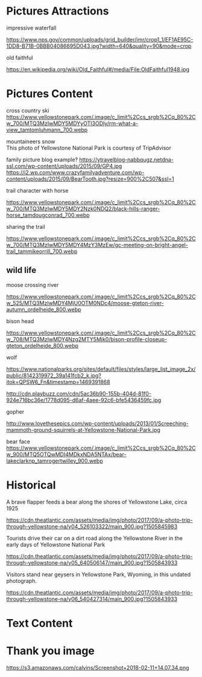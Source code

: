 # Pictures Attractions

impressive waterfall

https://www.nps.gov/common/uploads/grid_builder/imr/crop1_1/EF1AE95C-1DD8-B71B-0BBB04086695D043.jpg?width=640&quality=90&mode=crop

old faithful

https://en.wikipedia.org/wiki/Old_Faithful#/media/File:OldFaithful1948.jpg



# Pictures Content

cross country ski
https://www.yellowstonepark.com/.image/c_limit%2Ccs_srgb%2Cq_80%2Cw_700/MTQ3MzIwMDY5MDYyOTI3ODIy/rm-what-a-view_tamtomluhmann_700.webp

mountaineers snow
<a href="https://www.tripadvisor.com/LocationPhotos-g60999-Yellowstone_National_Park_Wyoming.html#228127167"><img alt="" src="https://media-cdn.tripadvisor.com/media/photo-s/0d/98/f1/bf/downhill-fun-at-bridger.jpg"/></a><br/>This photo of Yellowstone National Park is courtesy of TripAdvisor

family picture blog example? 
https://ytravelblog-nabbqugz.netdna-ssl.com/wp-content/uploads/2015/09/GP4.jpg
https://i2.wp.com/www.crazyfamilyadventure.com/wp-content/uploads/2015/09/BearTooth.jpg?resize=900%2C507&ssl=1

trail character with horse 

https://www.yellowstonepark.com/.image/c_limit%2Ccs_srgb%2Cq_80%2Cw_700/MTQ3MzIwMDY5MDY2Nzk0NDQ2/black-hills-ranger-horse_tamdougconrad_700.webp

sharing the trail 

https://www.yellowstonepark.com/.image/c_limit%2Ccs_srgb%2Cq_80%2Cw_700/MTQ3MzIwMDY5MDY4MzY3MzEw/gc-meeting-on-bright-angel-trail_tammikeorrill_700.webp

## wild life 

moose crossing river 

https://www.yellowstonepark.com/.image/c_limit%2Ccs_srgb%2Cq_80%2Cw_525/MTQ3MzIwMDY4MjU0OTM0NDc4/moose-gteton-river-autumn_ordelheide_800.webp

bison head 

https://www.yellowstonepark.com/.image/c_limit%2Ccs_srgb%2Cq_80%2Cw_708/MTQ3MzIwMDY4Nzg2MTY5Mjk0/bison-profile-closeup-gteton_ordelheide_800.webp

wolf

https://www.nationalparks.org/sites/default/files/styles/large_list_image_2x/public/8142319972_39a141fcb2_k.jpg?itok=QPSW6_Fn&timestamp=1469391868

http://cdn.playbuzz.com/cdn/5ac36b90-155b-404d-81f0-924e716bc36e/1778d095-d6af-4aee-92c6-bfe5436459fc.jpg

gopher 

http://www.lovethesepics.com/wp-content/uploads/2013/01/Screeching-mammoth-ground-squirrels-at-Yellowstone-National-Park.jpg

bear face 
https://www.yellowstonepark.com/.image/c_limit%2Ccs_srgb%2Cq_80%2Cw_900/MTQ5OTQwMDI4MDkxNDA5NTAx/bear-lakeclarknp_tamrogertwilley_900.webp



# Historical

A brave flapper feeds a bear along the shores of Yellowstone Lake, circa 1925

https://cdn.theatlantic.com/assets/media/img/photo/2017/09/a-photo-trip-through-yellowstone-na/y04_526103322/main_900.jpg?1505845983

Tourists drive their car on a dirt road along the Yellowstone River in the early days of Yellowstone National Park

https://cdn.theatlantic.com/assets/media/img/photo/2017/09/a-photo-trip-through-yellowstone-na/y05_640506147/main_900.jpg?1505843933


Visitors stand near geysers in Yellowstone Park, Wyoming, in this undated photograph.

https://cdn.theatlantic.com/assets/media/img/photo/2017/09/a-photo-trip-through-yellowstone-na/y06_540427314/main_900.jpg?1505843933

# Text Content

# Thank you image 

https://s3.amazonaws.com/calvins/Screenshot+2018-02-11+14.07.34.png


